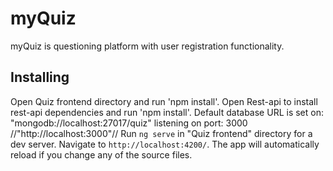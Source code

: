 
# myQuiz

myQuiz is questioning platform with user registration functionality.

## Installing
Open Quiz frontend directory and run 'npm install'.
Open Rest-api to install rest-api dependencies and run 'npm install'.
Default database URL is set on: "mongodb://localhost:27017/quiz" listening on port: 3000 //"http://localhost:3000"//
Run `ng serve` in "Quiz frontend" directory for a dev server. Navigate to `http://localhost:4200/`. The app will automatically reload if you change any of the source files.

